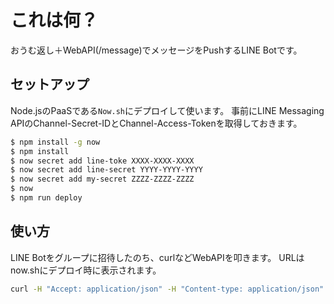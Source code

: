 # これは何？
おうむ返し＋WebAPI(/message)でメッセージをPushするLINE Botです。

## セットアップ
Node.jsのPaaSである`Now.sh`にデプロイして使います。
事前にLINE Messaging APIのChannel-Secret-IDとChannel-Access-Tokenを取得しておきます。

```bash
$ npm install -g now
$ npm install
$ now secret add line-toke XXXX-XXXX-XXXX
$ now secret add line-secret YYYY-YYYY-YYYY
$ now secret add my-secret ZZZZ-ZZZZ-ZZZZ
$ now
$ npm run deploy
```

## 使い方
LINE Botをグループに招待したのち、curlなどWebAPIを叩きます。
URLはnow.shにデプロイ時に表示されます。

```bash
curl -H "Accept: application/json" -H "Content-type: application/json" -XPOST https://xxxxx.now.sh/message -d '{"message": "学校から帰ったよ！"}'
```
